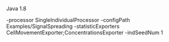 Java 1.8

-processor SingleIndividualProcessor -configPath Examples/SignalSpreading -statisticExporters CellMovementExporter;ConcentrationsExporter -indSeedNum 1